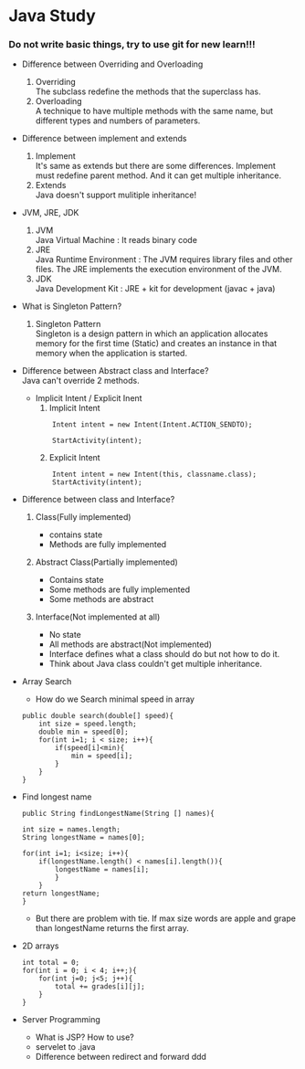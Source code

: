 # Java Study

### Do not write basic things, try to use git for new learn!!!

+ Difference between Overriding and Overloading
  1. Overriding\
  The subclass redefine the methods that the superclass has.
  2. Overloading\
  A technique to have multiple methods with the same name, but different types and numbers of parameters.

+ Difference between implement and extends
  1. Implement\
  It's same as extends but there are some differences. Implement must redefine parent method. And it can get multiple inheritance.
  2. Extends\
  Java doesn't support mulitiple inheritance!

+ JVM, JRE, JDK
  1. JVM\
  Java Virtual Machine : It reads binary code
  2. JRE\
  Java Runtime Environment : The JVM requires library files and other files. The JRE implements the execution environment of the JVM.
  3. JDK\
  Java Development Kit : JRE + kit for development (javac + java)
  
+ What is Singleton Pattern?
  1. Singleton Pattern\
  Singleton is a design pattern in which an application allocates memory for the first time (Static) and creates an instance in that memory when the application is started.
 
+ Difference between Abstract class and Interface?\
  Java can't override 2 methods.
  + Implicit Intent / Explicit Inent
    1. Implicit Intent
    ```
        Intent intent = new Intent(Intent.ACTION_SENDTO);
        
        StartActivity(intent);
    ```
    2. Explicit Intent
    ```
        Intent intent = new Intent(this, classname.class);
        StartActivity(intent);
    ```    
+ Difference between class and Interface?
    1. Class(Fully implemented)
        - contains state
        - Methods are fully implemented
    
    2. Abstract Class(Partially implemented)
        - Contains state
        - Some methods are fully implemented
        - Some methods are abstract
    
    3. Interface(Not implemented at all)
        - No state
        - All methods are abstract(Not implemented)
        - Interface defines what a class should do but not how to do it.
        - Think about Java class couldn't  get multiple inheritance.

+ Array Search
    - How do we Search minimal speed in array

    ```
    public double search(double[] speed){
        int size = speed.length;
        double min = speed[0];
        for(int i=1; i < size; i++){
            if(speed[i]<min){
                min = speed[i];
            }
        }
    }
    ```
+ Find longest name

    ```
    public String findLongestName(String [] names){
    
    int size = names.length;
    String longestName = names[0];

    for(int i=1; i<size; i++){
        if(longestName.length() < names[i].length()){
            longestName = names[i];
            }
        }
    return longestName;
    }
    ```
    - But there are problem with tie. If max size words are apple and grape than longestName returns the first array.

+ 2D arrays
    ```
    int total = 0;
    for(int i = 0; i < 4; i++;){
        for(int j=0; j<5; j++){
            total += grades[i][j];
        }
    }
    ```
    
+ Server Programming
  - What is JSP? How to use?
  - servelet to .java
  - Difference between redirect and forward
  ddd
